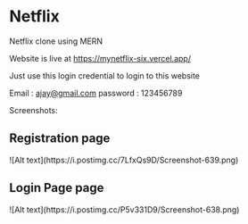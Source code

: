 # Netflix
Netflix clone using MERN

Website is live at https://mynetflix-six.vercel.app/

Just use this login credential to login to this website 

Email : ajay@gmail.com
password : 123456789

Screenshots:

<h2>Registration page</h2>
![Alt text](https://i.postimg.cc/7LfxQs9D/Screenshot-639.png)

<h2>Login Page page</h2>
![Alt text](https://i.postimg.cc/P5v331D9/Screenshot-638.png)

